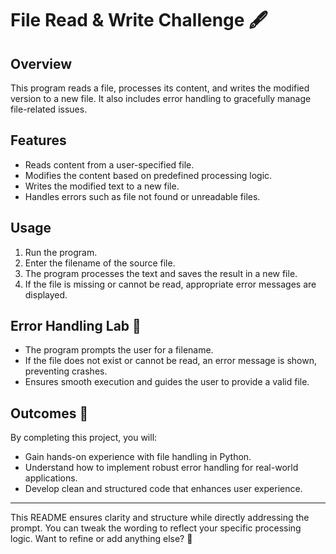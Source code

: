 # File Read & Write Challenge 🖋️

## Overview
This program reads a file, processes its content, and writes the modified version to a new file. It also includes error handling to gracefully manage file-related issues.

## Features
- Reads content from a user-specified file.
- Modifies the content based on predefined processing logic.
- Writes the modified text to a new file.
- Handles errors such as file not found or unreadable files.

## Usage
1. Run the program.
2. Enter the filename of the source file.
3. The program processes the text and saves the result in a new file.
4. If the file is missing or cannot be read, appropriate error messages are displayed.

## Error Handling Lab 🧪
- The program prompts the user for a filename.
- If the file does not exist or cannot be read, an error message is shown, preventing crashes.
- Ensures smooth execution and guides the user to provide a valid file.

## Outcomes 🎉
By completing this project, you will:
- Gain hands-on experience with file handling in Python.
- Understand how to implement robust error handling for real-world applications.
- Develop clean and structured code that enhances user experience.

---

This README ensures clarity and structure while directly addressing the prompt. You can tweak the wording to reflect your specific processing logic. Want to refine or add anything else? 🚀